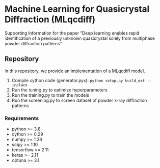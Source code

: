 # Machine Learning for Quasicrystal Diffraction (MLqcdiff)

Supporting Information for the paper "Deep learning enables rapid identification of a previously unknown quasicrystal solely from multiphase powder diffraction patterns"

## Repository
In this repository, we provide an implementation of a MLqcdiff model.

1. Compile cython code (generator.pyx): `python setup.py build_ext --inplace`
2. Run the tuning.py to optimize hyperparameters
3. Run the training.py to train the models
4. Run the screening.py to screen dataset of powder x-ray diffraction patterns

### Requirements
- python >= 3.8
- cython >= 0.29
- numpy >= 1.24
- scipy >= 1.10
- tensorflow >= 2.11
- keras >= 2.11
- optuna >= 3.1
